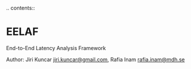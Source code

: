 .. contents::

EELAF
=====

End-to-End Latency Analysis Framework

Author: Jiri Kuncar <jiri.kuncar@gmail.com>, Rafia Inam <rafia.inam@mdh.se>
